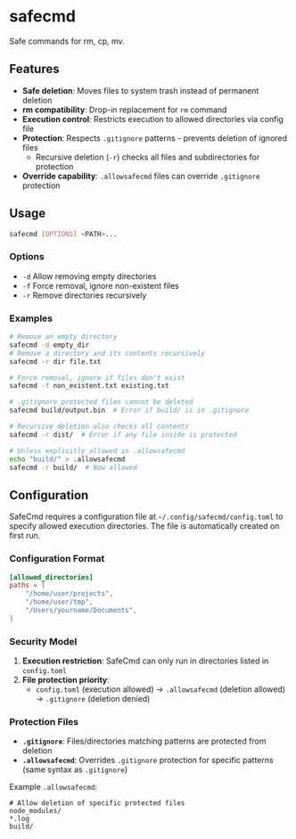 # safecmd

Safe commands for rm, cp, mv.

## Features

- **Safe deletion**: Moves files to system trash instead of permanent deletion
- **rm compatibility**: Drop-in replacement for `rm` command
- **Execution control**: Restricts execution to allowed directories via config file
- **Protection**: Respects `.gitignore` patterns - prevents deletion of ignored files
  - Recursive deletion (`-r`) checks all files and subdirectories for protection
- **Override capability**: `.allowsafecmd` files can override `.gitignore` protection

## Usage

```bash
safecmd [OPTIONS] <PATH>...
```

### Options

- `-d`  Allow removing empty directories
- `-f`  Force removal, ignore non-existent files
- `-r`  Remove directories recursively

### Examples

```bash
# Remove an empty directory
safecmd -d empty_dir
# Remove a directory and its contents recursively
safecmd -r dir file.txt

# Force removal, ignore if files don't exist
safecmd -f non_existent.txt existing.txt

# .gitignore protected files cannot be deleted
safecmd build/output.bin  # Error if build/ is in .gitignore

# Recursive deletion also checks all contents
safecmd -r dist/  # Error if any file inside is protected

# Unless explicitly allowed in .allowsafecmd
echo "build/" > .allowsafecmd
safecmd -r build/  # Now allowed
```

## Configuration

SafeCmd requires a configuration file at `~/.config/safecmd/config.toml` to specify allowed execution directories. The file is automatically created on first run.

### Configuration Format

```toml
[allowed_directories]
paths = [
    "/home/user/projects",
    "/home/user/tmp",
    "/Users/yourname/Documents",
]
```

### Security Model

1. **Execution restriction**: SafeCmd can only run in directories listed in `config.toml`
2. **File protection priority**: 
   - `config.toml` (execution allowed) → `.allowsafecmd` (deletion allowed) → `.gitignore` (deletion denied)

### Protection Files

- **`.gitignore`**: Files/directories matching patterns are protected from deletion
- **`.allowsafecmd`**: Overrides `.gitignore` protection for specific patterns (same syntax as `.gitignore`)

Example `.allowsafecmd`:
```
# Allow deletion of specific protected files
node_modules/
*.log
build/
```
